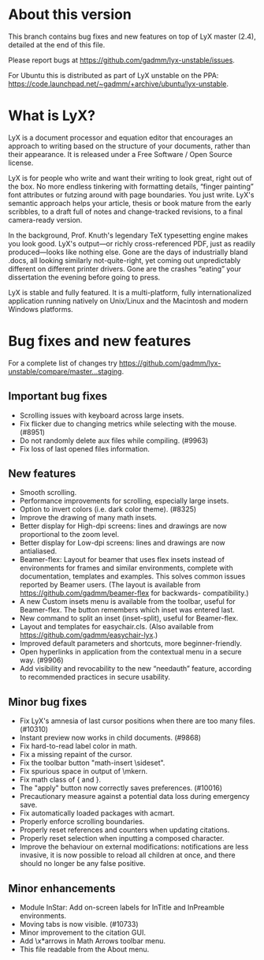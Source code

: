 # About this version

This branch contains bug fixes and new features on top of LyX master (2.4),
detailed at the end of this file.

Please report bugs at <https://github.com/gadmm/lyx-unstable/issues>.

For Ubuntu this is distributed as part of LyX unstable on the PPA:
<https://code.launchpad.net/~gadmm/+archive/ubuntu/lyx-unstable>.

# What is LyX?

LyX is a document processor and equation editor that encourages an approach to
writing based on the structure of your documents, rather than their appearance.
It is released under a Free Software / Open Source license.

LyX is for people who write and want their writing to look great, right out of
the box. No more endless tinkering with formatting details, “finger painting”
font attributes or futzing around with page boundaries. You just write. LyX's
semantic approach helps your article, thesis or book mature from the early
scribbles, to a draft full of notes and change-tracked revisions, to a final
camera-ready version.

In the background, Prof. Knuth's legendary TeX typesetting engine makes you look
good. LyX's output—or richly cross-referenced PDF, just as readily
produced—looks like nothing else. Gone are the days of industrially bland .docs,
all looking similarly not-quite-right, yet coming out unpredictably different on
different printer drivers. Gone are the crashes “eating” your dissertation the
evening before going to press.

LyX is stable and fully featured. It is a multi-platform, fully
internationalized application running natively on Unix/Linux and the Macintosh
and modern Windows platforms.

# Bug fixes and new features

For a complete list of changes try
<https://github.com/gadmm/lyx-unstable/compare/master...staging>.

## Important bug fixes

* Scrolling issues with keyboard across large insets.
* Fix flicker due to changing metrics while selecting with the mouse. (#8951)
* Do not randomly delete aux files while compiling. (#9963)
* Fix loss of last opened files information.

## New features

* Smooth scrolling.
* Performance improvements for scrolling, especially large insets.
* Option to invert colors (i.e. dark color theme). (#8325)
* Improve the drawing of many math insets.
* Better display for High-dpi screens: lines and drawings are now proportional
  to the zoom level.
* Better display for Low-dpi screens: lines and drawings are now antialiased.
* Beamer-flex: Layout for beamer that uses flex insets instead of environments
  for frames and similar environments, complete with documentation, templates
  and examples. This solves common issues reported by Beamer users. (The layout
  is available from <https://github.com/gadmm/beamer-flex> for backwards-
  compatibility.)
* A new Custom insets menu is available from the toolbar, useful for Beamer-flex.
  The button remembers which inset was entered last.
* New command to split an inset (inset-split), useful for Beamer-flex.
* Layout and templates for easychair.cls. (Also available from
  <https://github.com/gadmm/easychair-lyx>.)
* Improved default parameters and shortcuts, more beginner-friendly.
* Open hyperlinks in application from the contextual menu in a secure way.
  (#9906)
* Add visibility and revocability to the new “needauth” feature, according to
  recommended practices in secure usability.

## Minor bug fixes

* Fix LyX's amnesia of last cursor positions when there are too many files.
  (#10310)
* Instant preview now works in child documents. (#9868)
* Fix hard-to-read label color in math.
* Fix a missing repaint of the cursor.
* Fix the toolbar button "math-insert \sideset".
* Fix spurious space in output of \mkern.
* Fix math class of \{ and \}.
* The "apply" button now correctly saves preferences. (#10016)
* Precautionary measure against a potential data loss during emergency save.
* Fix automatically loaded packages with acmart.
* Properly enforce scrolling boundaries.
* Properly reset references and counters when updating citations.
* Properly reset selection when inputting a composed character.
* Improve the behaviour on external modifications: notifications are
  less invasive, it is now possible to reload all children at once, and there
  should no longer be any false positive.

## Minor enhancements

* Module InStar: Add on-screen labels for InTitle and InPreamble environments.
* Moving tabs is now visible. (#10733)
* Minor improvement to the citation GUI.
* Add \x*arrows in Math Arrows toolbar menu.
* This file readable from the About menu.
